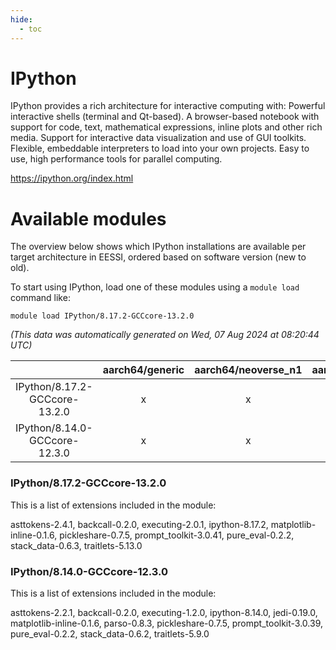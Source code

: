 ```yaml
---
hide:
  - toc
---
```


IPython
=======


IPython provides a rich architecture for interactive computing with: Powerful interactive shells (terminal and Qt-based). A browser-based notebook with support for code, text, mathematical expressions, inline plots and other rich media. Support for interactive data visualization and use of GUI toolkits. Flexible, embeddable interpreters to load into your own projects. Easy to use, high performance tools for parallel computing.

https://ipython.org/index.html
# Available modules


The overview below shows which IPython installations are available per target architecture in EESSI, ordered based on software version (new to old).

To start using IPython, load one of these modules using a `module load` command like:

```shell
module load IPython/8.17.2-GCCcore-13.2.0
```

*(This data was automatically generated on Wed, 07 Aug 2024 at 08:20:44 UTC)*  

| |aarch64/generic|aarch64/neoverse_n1|aarch64/neoverse_v1|x86_64/generic|x86_64/amd/zen2|x86_64/amd/zen3|x86_64/amd/zen4|x86_64/intel/haswell|x86_64/intel/skylake_avx512|
| :---: | :---: | :---: | :---: | :---: | :---: | :---: | :---: | :---: | :---: |
|IPython/8.17.2-GCCcore-13.2.0|x|x|x|x|x|x|x|x|x|
|IPython/8.14.0-GCCcore-12.3.0|x|x|x|x|x|x|x|x|x|


### IPython/8.17.2-GCCcore-13.2.0

This is a list of extensions included in the module:

asttokens-2.4.1, backcall-0.2.0, executing-2.0.1, ipython-8.17.2, matplotlib-inline-0.1.6, pickleshare-0.7.5, prompt_toolkit-3.0.41, pure_eval-0.2.2, stack_data-0.6.3, traitlets-5.13.0

### IPython/8.14.0-GCCcore-12.3.0

This is a list of extensions included in the module:

asttokens-2.2.1, backcall-0.2.0, executing-1.2.0, ipython-8.14.0, jedi-0.19.0, matplotlib-inline-0.1.6, parso-0.8.3, pickleshare-0.7.5, prompt_toolkit-3.0.39, pure_eval-0.2.2, stack_data-0.6.2, traitlets-5.9.0